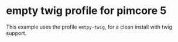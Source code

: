 
# empty twig profile for pimcore 5

This example uses the profile `emtpy-twig`, for a clean install with twig support. 
